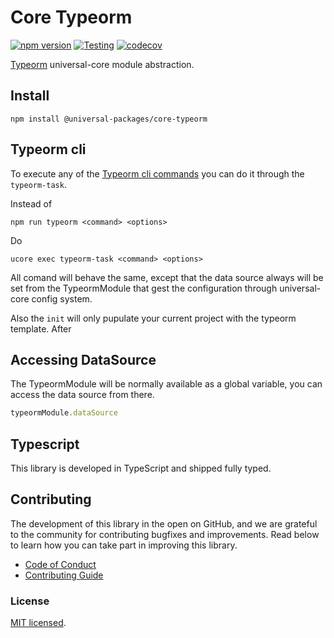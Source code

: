 # Core Typeorm

[![npm version](https://badge.fury.io/js/@universal-packages%2Fcore-typeorm.svg)](https://www.npmjs.com/package/@universal-packages/core-typeorm)
[![Testing](https://github.com/universal-packages/universal-core-typeorm/actions/workflows/testing.yml/badge.svg)](https://github.com/universal-packages/universal-core-typeorm/actions/workflows/testing.yml)
[![codecov](https://codecov.io/gh/universal-packages/universal-core-typeorm/branch/main/graph/badge.svg?token=CXPJSN8IGL)](https://codecov.io/gh/universal-packages/universal-core-typeorm)

[Typeorm](https://typeorm.io/) universal-core module abstraction.

## Install

```shell
npm install @universal-packages/core-typeorm
```

## Typeorm cli
To execute any of the [Typeorm cli commands](https://orkhan.gitbook.io/typeorm/docs/using-cli#log-sync-database-schema-queries-without-actual-running-them) you can do it through the `typeorm-task`.

Instead of
```shell
npm run typeorm <command> <options>
```

Do
```shell
ucore exec typeorm-task <command> <options>
```

All comand will behave the same, except that the data source always will be set from the TypeormModule that gest the configuration through universal-core config system.

Also the `init` will only pupulate your current project with the typeorm template.
After 

## Accessing DataSource
The TypeormModule will be normally available as a global variable, you can access the data source from there.

```js
typeormModule.dataSource
```

## Typescript

This library is developed in TypeScript and shipped fully typed.

## Contributing

The development of this library in the open on GitHub, and we are grateful to the community for contributing bugfixes and improvements. Read below to learn how you can take part in improving this library.

- [Code of Conduct](./CODE_OF_CONDUCT.md)
- [Contributing Guide](./CONTRIBUTING.md)

### License

[MIT licensed](./LICENSE).



